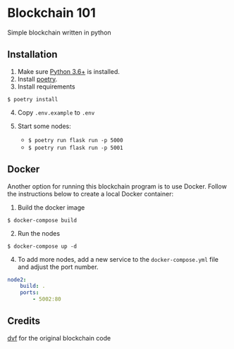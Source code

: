 # Blockchain 101

Simple blockchain written in python

## Installation

1. Make sure [Python 3.6+](https://www.python.org/downloads/) is installed.
2. Install [poetry](https://github.com/sdispater/poetry).
3. Install requirements
```
$ poetry install
```

4. Copy `.env.example` to `.env`

5. Start some nodes:
	* `$ poetry run flask run -p 5000`
	* `$ poetry run flask run -p 5001`

## Docker

Another option for running this blockchain program is to use Docker.  Follow the instructions below to create a local Docker container:

1. Build the docker image

```
$ docker-compose build
```

2. Run the nodes

```
$ docker-compose up -d
```

4. To add more nodes, add a new service to the `docker-compose.yml` file
and adjust the port number.

```yaml
node2:
	build: .
	ports:
		- 5002:80
```

## Credits

[dvf](github.com/dvf/) for the original blockchain code
